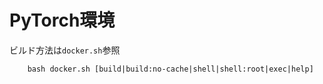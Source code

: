 # PyTorch環境

ビルド方法は`docker.sh`参照
```shell
    bash docker.sh [build|build:no-cache|shell|shell:root|exec|help]
```

